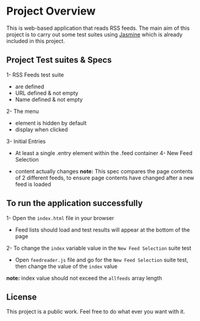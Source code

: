 # Project Overview

 This is web-based application that reads RSS feeds. The main aim of this project is to carry out some test suites using  [Jasmine](http://jasmine.github.io/) which is already included in this project. 

 ## Project Test suites & Specs

1- RSS Feeds test suite
* are defined
* URL defined & not empty
* Name defined & not empty

2- The menu
* element is hidden by default
* display when clicked

3- Initial Entries
* At least a single .entry element within the .feed container
4- New Feed Selection

* content actually changes
**note:** This spec compares the page contents of 2 different feeds, to ensure page contents have changed after a new feed is loaded

## To run the application successfully

1- Open the `index.html` file in your browser
* Feed lists should load and test results will appear at the bottom of the page

2- To change the `index` variable value in the `New Feed Selection` suite test
* Open `feedreader.js` file and go for the `New Feed Selection` suite test, then change the value of the `index` value

**note:** index value should not exceed the `allfeeds` array length 

## License

This project is a public work. Feel free to do what ever you want with it.
